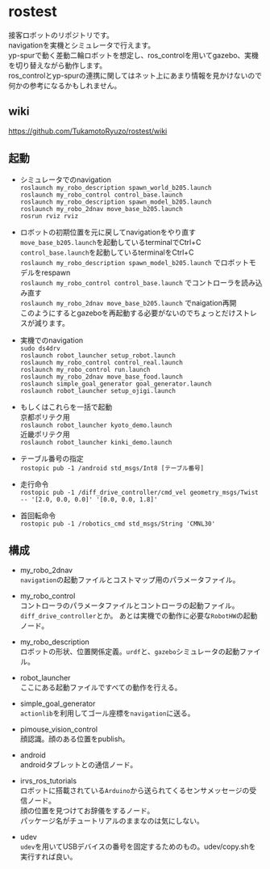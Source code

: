 # rostest
接客ロボットのリポジトリです。  
navigationを実機とシミュレータで行えます。  
yp-spurで動く差動二輪ロボットを想定し、ros_controlを用いてgazebo、実機を切り替えながら動作します。  
ros_controlとyp-spurの連携に関してはネット上にあまり情報を見かけないので何かの参考になるかもしれません。  

## wiki
https://github.com/TukamotoRyuzo/rostest/wiki

## 起動
* シミュレータでのnavigation  
`roslaunch my_robo_description spawn_world_b205.launch`  
`roslaunch my_robo_control control_base.launch`  
`roslaunch my_robo_description spawn_model_b205.launch`  
`roslaunch my_robo_2dnav move_base_b205.launch`  
`rosrun rviz rviz`  

* ロボットの初期位置を元に戻してnavigationをやり直す  
`move_base_b205.launch`を起動しているterminalでCtrl+C  
`control_base.launch`を起動しているterminalをCtrl+C  
`roslaunch my_robo_description spawn_model_b205.launch` でロボットモデルをrespawn  
`roslaunch my_robo_control control_base.launch` でコントローラを読み込み直す  
`roslaunch my_robo_2dnav move_base_b205.launch` でnaigation再開  
このようにするとgazeboを再起動する必要がないのでちょっとだけストレスが減ります。  
  
* 実機でのnavigation  
`sudo ds4drv`  
`roslaunch robot_launcher setup_robot.launch`  
`roslaunch my_robo_control control_real.launch`  
`roslaunch my_robo_control run.launch`  
`roslaunch my_robo_2dnav move_base_food.launch`  
`roslaunch simple_goal_generator goal_generator.launch`  
`roslaunch robot_launcher setup_ojigi.launch`  

* もしくはこれらを一括で起動  
京都ポリテク用  
`roslaunch robot_launcher kyoto_demo.launch`  
近畿ポリテク用  
`roslaunch robot_launcher kinki_demo.launch`  

* テーブル番号の指定  
`rostopic pub -1 /android std_msgs/Int8 [テーブル番号]`  

* 走行命令  
`rostopic pub -1 /diff_drive_controller/cmd_vel geometry_msgs/Twist -- '[2.0, 0.0, 0.0]' '[0.0, 0.0, 1.8]'`  

* 首回転命令  
`rostopic pub -1 /robotics_cmd std_msgs/String 'CMNL30'`  


## 構成

* my_robo_2dnav  
  `navigation`の起動ファイルとコストマップ用のパラメータファイル。

* my_robo_control  
  コントローラのパラメータファイルとコントローラの起動ファイル。`diff_drive_controller`とか。
  あとは実機での動作に必要な`RobotHW`の起動ノード。
  
* my_robo_description  
  ロボットの形状、位置関係定義。`urdf`と、`gazebo`シミュレータの起動ファイル。
  
* robot_launcher  
  ここにある起動ファイルですべての動作を行える。
  
* simple_goal_generator  
  `actionlib`を利用してゴール座標を`navigation`に送る。

* pimouse_vision_control  
  顔認識。顔のある位置をpublish。
  
* android  
  androidタブレットとの通信ノード。
  
* irvs_ros_tutorials  
  ロボットに搭載されている`Arduino`から送られてくるセンサメッセージの受信ノード。  
  顔の位置を見つけてお辞儀をするノード。  
  パッケージ名がチュートリアルのままなのは気にしない。
  
* udev  
  `udev`を用いてUSBデバイスの番号を固定するためのもの。udev/copy.shを実行すれば良い。
